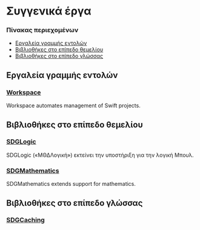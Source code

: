 <!--
 🇬🇷ΕΛ Συγγενικά έργα.md

 This source file is part of the SDGLogic open source project.
 https://sdggiesbrecht.github.io/SDGLogic/macOS

 Copyright ©2017 Jeremy David Giesbrecht and the SDGLogic project contributors.

 Soli Deo gloria.

 Licensed under the Apache Licence, Version 2.0.
 See http://www.apache.org/licenses/LICENSE-2.0 for licence information.
 -->

# Συγγενικά έργα

### Πίνακας περιεχομένων

- [Εργαλεία γραμμής εντολών](#Εργαλεία‐γραμμής‐εντολών)
- [Βιβλιοθήκες στο επίπεδο θεμελίου](#Βιβλιοθήκες‐στο‐επίπεδο‐θεμελίου)
- [Βιβλιοθήκες στο επίπεδο γλώσσας](#Βιβλιοθήκες‐στο‐επίπεδο‐γλώσσας)

## <a name="Εργαλεία‐γραμμής‐εντολών">Εργαλεία γραμμής εντολών</a>

### [Workspace](https://github.com/SDGGiesbrecht/Workspace#workspace)

Workspace automates management of Swift projects.

## <a name="Βιβλιοθήκες‐στο‐επίπεδο‐θεμελίου">Βιβλιοθήκες στο επίπεδο θεμελίου</a>

### [SDGLogic](https://sdggiesbrecht.github.io/SDGLogic/macOS)

SDGLogic («ΜΘΔΛογική») εκτείνει την υποστήριξη για την λογική Μπουλ.

### [SDGMathematics](https://sdggiesbrecht.github.io/SDGMathematics/macOS)

SDGMathematics extends support for mathematics.

## <a name="Βιβλιοθήκες‐στο‐επίπεδο‐γλώσσας">Βιβλιοθήκες στο επίπεδο γλώσσας</a>

### [SDGCaching](https://sdggiesbrecht.github.io/SDGCaching/macOS)
